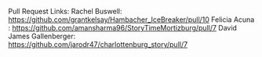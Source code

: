 Pull Request Links:
Rachel Buswell: https://github.com/grantkelsay/Hambacher_IceBreaker/pull/10
Felicia Acuna : https://github.com/amansharma96/StoryTimeMortizburg/pull/7
David James Gallenberger: https://github.com/jarodr47/charlottenburg_story/pull/7
